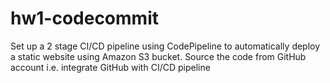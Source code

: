 # hw1-codecommit
Set up a 2 stage CI/CD pipeline using CodePipeline to automatically deploy a static website using Amazon S3 bucket. Source the code from GitHub account i.e. integrate GitHub with CI/CD pipeline
